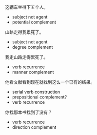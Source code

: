 这辆车坐得下五个人。
- subject not agent
- potential complement

山路走得我累死了。
- subject not agent
- degree complement

我走山路走得累死了。
- verb recurrence
- manner complement

他看文献看到现在就找到这么一个已有的结果。
- serial verb construction
- prepositional complement?
- verb recurrence

你找那本书找到了没有？
- verb recurrence
- direction complement